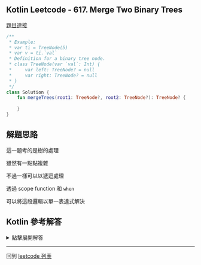 ## Kotlin Leetcode - 617. Merge Two Binary Trees

[題目連接](https://leetcode.com/problems/merge-two-binary-trees/)

```kotlin
/**
 * Example:
 * var ti = TreeNode(5)
 * var v = ti.`val`
 * Definition for a binary tree node.
 * class TreeNode(var `val`: Int) {
 *     var left: TreeNode? = null
 *     var right: TreeNode? = null
 * }
 */
class Solution {
    fun mergeTrees(root1: TreeNode?, root2: TreeNode?): TreeNode? {
        
    }
}
```

## 解題思路

這一題考的是樹的處理

雖然有一點點複雜

不過一樣可以以遞迴處理

透過 scope function 和 `when`

可以將這段邏輯以單一表達式解決

## Kotlin 參考解答

<details>
  <summary>點擊展開解答</summary>

搭配 scope function 和 `when` 

以單一表達式解決的方式如下

```kotlin
class Solution {
    fun mergeTrees(t1: TreeNode?, t2: TreeNode?): TreeNode? {
        return when {
            t1 == null -> t2
            t2 == null -> t1
            else -> t1.apply {
                `val` += t2.`val`
                left = mergeTrees(left, t2.left)
                right = mergeTrees(right, t2.right)
            }
        }
    }
}
```


</details>

------

回到 [leetcode 列表](index.md)


